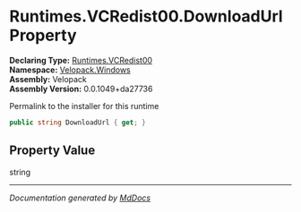 ﻿<!--  
  <auto-generated>   
    The contents of this file were generated by a tool.  
    Changes to this file may be list if the file is regenerated  
  </auto-generated>   
-->

# Runtimes.VCRedist00.DownloadUrl Property

**Declaring Type:** [Runtimes.VCRedist00](../index.md)  
**Namespace:** [Velopack.Windows](../../../index.md)  
**Assembly:** Velopack  
**Assembly Version:** 0.0.1049+da27736

 Permalink to the installer for this runtime 

```csharp
public string DownloadUrl { get; }
```

## Property Value

string

___

*Documentation generated by [MdDocs](https://github.com/ap0llo/mddocs)*
